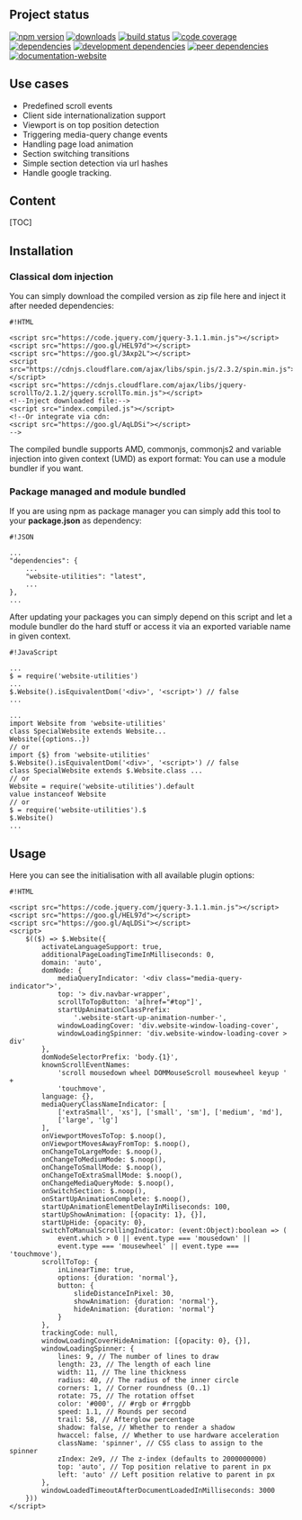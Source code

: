<!-- !/usr/bin/env markdown
-*- coding: utf-8 -*-
region header
Copyright Torben Sickert 16.12.2012

License
-------

This library written by Torben Sickert stand under a creative commons naming
3.0 unported license. see http://creativecommons.org/licenses/by/3.0/deed.de
endregion -->

Project status
--------------

[![npm version](https://badge.fury.io/js/website-utilities.svg)](https://www.npmjs.com/package/website-utilities)
[![downloads](https://img.shields.io/npm/dy/website-utilities.svg)](https://www.npmjs.com/package/website-utilities)
[![build status](https://travis-ci.org/thaibault/websiteUtilities.svg?branch=master)](https://travis-ci.org/thaibault/websiteUtilities)
[![code coverage](https://coveralls.io/repos/github/thaibault/websiteUtilitie/badge.svg)](https://coveralls.io/github/thaibault/websiteUtilities)
[![dependencies](https://img.shields.io/david/thaibault/website-utilities.svg)](https://david-dm.org/thaibault/website-utilities)
[![development dependencies](https://img.shields.io/david/dev/thaibault/website-utilities.svg)](https://david-dm.org/thaibault/website-utilities?type=dev)
[![peer dependencies](https://img.shields.io/david/peer/thaibault/website-utilities.svg)](https://david-dm.org/thaibault/website-utilities?type=peer)
[![documentation-website](https://img.shields.io/website-up-down-green-red/http/torben.website/websiteUtilities.svg?label=documentation-website)](http://torben.website/websiteUtilities)

<!--|deDE:Einsatzmöglichkeiten-->
Use cases
---------

<ul>
    <li>Predefined scroll events<!--deDE:Vordefinierte Scroll-Events--></li>
    <li>
        Client side internationalization support
        <!--deDE:Klientseitiger Internationalisierungs-Support-->
    </li>
    <li>
        Viewport is on top position detection
        <!--deDE:
            Erkennung wenn der sichbare Bereich der Website am obigen Rand ist
            und setzten entsprechender Events
        -->
    </li>
    <li>
        Triggering media-query change events
        <!--deDE:
            Auslösen von definierten Events wenn media-querys im responsive
             Design gewechselt werden.
        -->
    </li>
    <li>
        Handling page load animation
        <!--deDE:
            Ermöglichen von Animationen während die Webanwendung im Hintergrund
            geladen wird.
        -->
    </li>
    <li>
        Section switching transitions
        <!--deDE:Animationen zum Übergang einzelner Sektionen-->
    </li>
    <li>
        Simple section detection via url hashes
        <!--deDE:Erkennung der aktuellen Sektion anhand url Hashes-->
    </li>
    <li>Handle google tracking.<!--deDE:Verbindung zu google tracking.--></li>
</ul>

<!--|deDE:Inhalt-->
Content
-------

<!--Place for automatic generated table of contents.-->
[TOC]

<!--|deDE:Installation-->
Installation
------------

<!--|deDE:Klassische Dom-Integration-->
### Classical dom injection

You can simply download the compiled version as zip file here and inject it
after needed dependencies:
<!--deDE:
    Du kannst einfach das Plugin als Zip-Archiv herunterladen und per
    Script-Tag in deine Webseite integrieren:
-->

    #!HTML

    <script src="https://code.jquery.com/jquery-3.1.1.min.js"></script>
    <script src="https://goo.gl/HEL97d"></script>
    <script src="https://goo.gl/3Axp2L"></script>
    <script src="https://cdnjs.cloudflare.com/ajax/libs/spin.js/2.3.2/spin.min.js"></script>
    <script src="https://cdnjs.cloudflare.com/ajax/libs/jquery-scrollTo/2.1.2/jquery.scrollTo.min.js"></script>
    <!--Inject downloaded file:-->
    <script src="index.compiled.js"></script>
    <!--Or integrate via cdn:
    <script src="https://goo.gl/AqLDSi"></script>
    -->

The compiled bundle supports AMD, commonjs, commonjs2 and variable injection
into given context (UMD) as export format: You can use a module bundler if you
want.
<!--deDE:
    Das kompilierte Bundle unterstützt AMD, commonjs, commonjs2 und
    Variable-Injection in den gegebenen Context (UMD) als Export-Format:
    Dadurch können verschiedene Module-Bundler genutzt werden.
-->

<!--|deDE:Paket-Management und Modul-Komposition-->
### Package managed and module bundled

If you are using npm as package manager you can simply add this tool to your
**package.json** as dependency:
<!--deDE:
    Nutzt du npm als Paket-Manager, dann solltest du einfach deine
    <strong>package.json</strong> erweitern:
-->

    #!JSON

    ...
    "dependencies": {
        ...
        "website-utilities": "latest",
        ...
    },
    ...

After updating your packages you can simply depend on this script and let
a module bundler do the hard stuff or access it via an exported variable name
in given context.
<!--deDE:
    Nach einem Update deiner Pakete kannst du dieses Plugin einfach in deine
    JavaScript-Module importieren oder die exportierte Variable im gegebenen
    Context referenzieren.
-->

    #!JavaScript

    ...
    $ = require('website-utilities')
    ...
    $.Website().isEquivalentDom('<div>', '<script>') // false
    ...

    ...
    import Website from 'website-utilities'
    class SpecialWebsite extends Website...
    Website({options..})
    // or
    import {$} from 'website-utilities'
    $.Website().isEquivalentDom('<div>', '<script>') // false
    class SpecialWebsite extends $.Website.class ...
    // or
    Website = require('website-utilities').default
    value instanceof Website
    // or
    $ = require('website-utilities').$
    $.Website()
    ...

<!--deDE:Verwendung-->
Usage
-----

Here you can see the initialisation with all available plugin options:
<!--deDE:
    Hier werden alle möglichen Optionen die beim Initialisieren des Plugins
    gesetzt werden können angegeben:
-->

    #!HTML

    <script src="https://code.jquery.com/jquery-3.1.1.min.js"></script>
    <script src="https://goo.gl/HEL97d"></script>
    <script src="https://goo.gl/AqLDSi"></script>
    <script>
        $(($) => $.Website({
            activateLanguageSupport: true,
            additionalPageLoadingTimeInMilliseconds: 0,
            domain: 'auto',
            domNode: {
                mediaQueryIndicator: '<div class="media-query-indicator">',
                top: '> div.navbar-wrapper',
                scrollToTopButton: 'a[href="#top"]',
                startUpAnimationClassPrefix:
                    '.website-start-up-animation-number-',
                windowLoadingCover: 'div.website-window-loading-cover',
                windowLoadingSpinner: 'div.website-window-loading-cover > div'
            },
            domNodeSelectorPrefix: 'body.{1}',
            knownScrollEventNames:
                'scroll mousedown wheel DOMMouseScroll mousewheel keyup ' +
                'touchmove',
            language: {},
            mediaQueryClassNameIndicator: [
                ['extraSmall', 'xs'], ['small', 'sm'], ['medium', 'md'],
                ['large', 'lg']
            ],
            onViewportMovesToTop: $.noop(),
            onViewportMovesAwayFromTop: $.noop(),
            onChangeToLargeMode: $.noop(),
            onChangeToMediumMode: $.noop(),
            onChangeToSmallMode: $.noop(),
            onChangeToExtraSmallMode: $.noop(),
            onChangeMediaQueryMode: $.noop(),
            onSwitchSection: $.noop(),
            onStartUpAnimationComplete: $.noop(),
            startUpAnimationElementDelayInMiliseconds: 100,
            startUpShowAnimation: [{opacity: 1}, {}],
            startUpHide: {opacity: 0},
            switchToManualScrollingIndicator: (event:Object):boolean => (
                event.which > 0 || event.type === 'mousedown' ||
                event.type === 'mousewheel' || event.type === 'touchmove'),
            scrollToTop: {
                inLinearTime: true,
                options: {duration: 'normal'},
                button: {
                    slideDistanceInPixel: 30,
                    showAnimation: {duration: 'normal'},
                    hideAnimation: {duration: 'normal'}
                }
            },
            trackingCode: null,
            windowLoadingCoverHideAnimation: [{opacity: 0}, {}],
            windowLoadingSpinner: {
                lines: 9, // The number of lines to draw
                length: 23, // The length of each line
                width: 11, // The line thickness
                radius: 40, // The radius of the inner circle
                corners: 1, // Corner roundness (0..1)
                rotate: 75, // The rotation offset
                color: '#000', // #rgb or #rrggbb
                speed: 1.1, // Rounds per second
                trail: 58, // Afterglow percentage
                shadow: false, // Whether to render a shadow
                hwaccel: false, // Whether to use hardware acceleration
                className: 'spinner', // CSS class to assign to the spinner
                zIndex: 2e9, // The z-index (defaults to 2000000000)
                top: 'auto', // Top position relative to parent in px
                left: 'auto' // Left position relative to parent in px
            },
            windowLoadedTimeoutAfterDocumentLoadedInMilliseconds: 3000
        }))
    </script>

<!-- region modline
vim: set tabstop=4 shiftwidth=4 expandtab:
vim: foldmethod=marker foldmarker=region,endregion:
endregion -->
